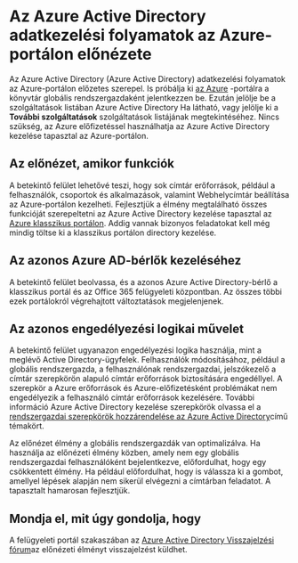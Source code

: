 <properties
    pageTitle="Azure Active Directory előzetes explainer |} Microsoft Azure"
    description="Ez a témakör ismerteti az Azure Active Directory, a klasszikus portál és az Azure Active Directory-előnézet az Azure-portálon közötti különbségeket."
    services="active-directory"
    documentationCenter=""
    authors="curtand"
    manager="femila"
    editor=""/>

<tags
    ms.service="active-directory"
    ms.workload="identity"
    ms.tgt_pltfrm="na"
    ms.devlang="na"
    ms.topic="article"
    ms.date="09/12/2016"
    ms.author="curtand"/>


# <a name="preview-of-the-azure-active-directory-management-experience-in-the-azure-portal"></a>Az Azure Active Directory adatkezelési folyamatok az Azure-portálon előnézete

Az Azure Active Directory (Azure Active Directory) adatkezelési folyamatok az Azure-portálon előzetes szerepel. Is próbálja ki [az Azure](https://portal.azure.com) -portálra a könyvtár globális rendszergazdaként jelentkezzen be. Ezután jelölje be a szolgáltatások listában Azure Active Directory Ha látható, vagy jelölje ki a **További szolgáltatások** szolgáltatások listájának megtekintéséhez. Nincs szükség, az Azure előfizetéssel használhatja az Azure Active Directory kezelése tapasztal az Azure-portálon.


## <a name="capabilities-of-the-preview-experience"></a>Az előnézet, amikor funkciók

A betekintő felület lehetővé teszi, hogy sok címtár erőforrások, például a felhasználók, csoportok és alkalmazások, valamint Webhelycímtár beállítása az Azure-portálon kezelheti. Fejlesztjük a élmény megtalálható összes funkcióját szerepeltetni az Azure Active Directory kezelése tapasztal az [Azure klasszikus portálon](https://manage.windowsazure.com). Addig vannak bizonyos feladatokat kell még mindig töltse ki a klasszikus portálon directory kezelése.

## <a name="manage-the-same-azure-ad-tenants"></a>Az azonos Azure AD-bérlők kezeléséhez

A betekintő felület beolvassa, és a azonos Azure Active Directory-bérlő a klasszikus portál és az Office 365 felügyeleti központban. Az összes többi ezek portálokról végrehajtott változtatások megjelenjenek.

## <a name="use-the-same-authorization-logic"></a>Az azonos engedélyezési logikai művelet

A betekintő felület ugyanazon engedélyezési logika használja, mint a meglévő Active Directory-ügyfelek. Felhasználók módosításához, például a globális rendszergazda, a felhasználónak rendszergazdai, jelszókezelő a címtár szerepkörön alapuló címtár erőforrások biztosítására engedéllyel. A szerepkör a Azure erőforrások és Azure-előfizetésként problémákat nem engedélyezik a felhasználó címtár erőforrások kezelésére. További információ Azure Active Directory kezelése szerepkörök olvassa el a [rendszergazdai szerepkörök hozzárendelése az Azure Active Directory](active-directory-assign-admin-roles.md)című témakört. 

Az előnézet élmény a globális rendszergazdák van optimalizálva. Ha használja az előnézeti élmény közben, amely nem egy globális rendszergazdai felhasználóként bejelentkezve, előfordulhat, hogy egy csökkentett élmény. Ha például előfordulhat, hogy is válassza ki a gombot, amellyel lépések alapján nem sikerül elvégezni a címtárban feladatot. A tapasztalt hamarosan fejlesztjük.
 
## <a name="tell-us-what-you-think"></a>Mondja el, mit úgy gondolja, hogy

A felügyeleti portál szakaszában az [Azure Active Directory Visszajelzési fórum](https://social.msdn.microsoft.com/Forums/home?forum=WindowsAzureAD&filter=alltypes&sort=lastpostdesc)az előnézeti élményt visszajelzést küldhet.
